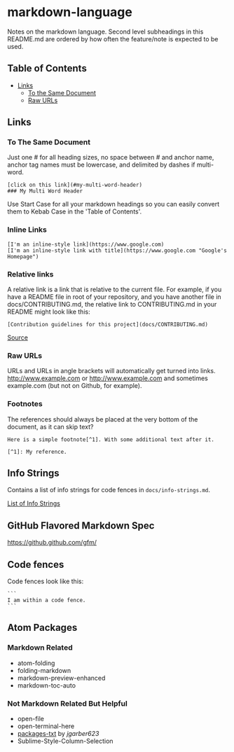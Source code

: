 # markdown-language

Notes on the markdown language. Second level subheadings in this README.md are
ordered by how often the feature/note is expected to be used.

## Table of Contents
- [Links](#links)
  - [To the Same Document](#to-the-same-document)
  - [Raw URLs](#raw-urls)

## Links

### To The Same Document
Just one # for all heading sizes, no space between # and anchor name, anchor tag
names must be lowercase, and delimited by dashes if multi-word.
```
[click on this link](#my-multi-word-header)
### My Multi Word Header
```
Use Start Case for all your markdown headings so you can 
easily convert them to Kebab Case in the 'Table of Contents'.

### Inline Links
```
[I'm an inline-style link](https://www.google.com)
[I'm an inline-style link with title](https://www.google.com "Google's Homepage")
```

### Relative links
A relative link is a link that is relative to the current file. For example, if
you have a README file in root of your repository, and you have another file in
docs/CONTRIBUTING.md, the relative link to CONTRIBUTING.md in your README might
look like this:
```
[Contribution guidelines for this project](docs/CONTRIBUTING.md)
```
[Source](https://docs.github.com/en/get-started/writing-on-github/getting-started-with-writing-and-formatting-on-github/basic-writing-and-formatting-syntax#links)

### Raw URLs
URLs and URLs in angle brackets will automatically get turned into links. 
http://www.example.com or <http://www.example.com> and sometimes 
example.com (but not on Github, for example).

### Footnotes
The references should always be placed at the very bottom of 
the document, as it can skip text?
```
Here is a simple footnote[^1]. With some additional text after it.

[^1]: My reference.
```

## Info Strings
Contains a list of info strings for code fences in 
`docs/info-strings.md`.

[List of Info Strings](docs/info-strings.md)

## GitHub Flavored Markdown Spec
<https://github.github.com/gfm/>

## Code fences
Code fences look like this:
````
```
I am within a code fence.
```
````

## Atom Packages

### Markdown Related
- atom-folding
- folding-markdown
- markdown-preview-enhanced
- markdown-toc-auto

### Not Markdown Related But Helpful
- open-file
- open-terminal-here
- [packages-txt](https://github.com/jgarber623/packages-txt) by *jgarber623* 
- Sublime-Style-Column-Selection
